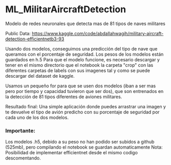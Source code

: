 # ML_MilitarAircraftDetection
Modelo de redes neuronales que detecta mas de 81 tipos de naves militares

Public Data: https://www.kaggle.com/code/abdallahwagih/military-aircraft-detection-efficientnetb3-93

Usando dos modelos, conseguimos una predicción del tipo de nave que queramos con el porcentaje de seguridad. Los pesos de los modelos están guardados en h.5
Para que el modelo funcione, es necesario descargar y tener en el mismo directorio que el notebook la carpeta "crop" con las diferentes carpetas de labels con sus imagenes tal y como se puede descargar del dataset de kaggle.

Usamos un pequeño for para que se usen dos modelos (iban a ser mas pero por tiempo y capacidad tuvieron que ser dos), que son entrenados en la detección de 81 tipos diferentes de aviones militares.

Resultado final: Una simple aplicación donde puedes arrastrar una imagen y te devuelve el tipo de avión predicho con su porcentaje de seguridad por cada uno de los dos modelos.
### Importante:
Los modelos .h5, debido a su peso no han podido ser subidos a github (525mb), pero compilando el notebook se guardan automaticamente
Nota: Posibilidad de implementar efficientnet desde el mismo codigo descomentando.
